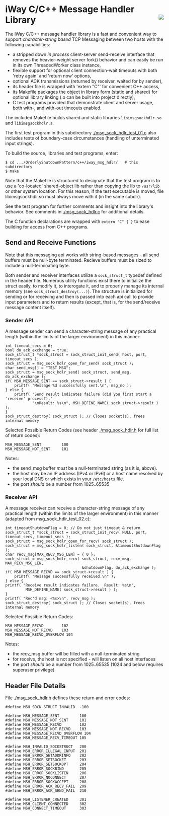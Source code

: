 # iWay C/C++ Message Handler Library <img style="float: right;" src="../../images/iwaytechnology284x60.gif" />

The iWay C/C++ message handler library is a fast and convenient way to support *character-string based* TCP Messaging between two hosts with the following capabilities:

- a stripped down *in process* client-server send-receive interface that removes the heavier-weight server fork() behavior and can easily be run in its own ThreadedWorker class instance,
- flexible support for optional client connection-wait timeouts with both 'retry again' and 'return now' options,
- optional ACK transmissions (returned by receiver, waited for by sender),
- its header file is wrapped with 'extern "C"' for convenient C++ access,
- its Makefile packages the object in library form (static and shared) for optional library linking (.o can be built into project directly),
- C test programs provided that demonstrate client and server usage, both with-, and with-out timeouts enabled.

The included Makefile builds shared and static libraries ```libimsgsockhdlr.so``` and ```libimsgsockhdlr.a```.

The first test program in this subdirectory [./msg_sock_hdlr_test_01.c](./msg_sock_hdlr_test_01.c) also includes tests of boundary-case circumstances (handling of unterminated input strings).

To build the source, libraries and test programs, enter:

```
$ cd .../OrderlyShutdownPattern/c++/iway_msg_hdlr/   # this subdirectory
$ make 
```

Note that the Makefile is structured to designate that the test program is to use a 'co-located' shared-object lib rather than copying the lib to ```/usr/lib``` or other system location.  For this reason, if the test executable is moved, file libimsgsockhdlr.so must always move with it (in the same subdir).

See the test program for further comments and insight into the library's behavior.  See comments in [./msg_sock_hdlr.c](./msg_sock_hdlr.c) for additional details.

The C function declarations are wrapped with ```extern "C" { }``` to ease building for access from C++ programs.

## Send and Receive Functions

Note that this messaging api works with string-based messages - all send buffers must be null-byte terminated.  Recieve buffers must be sized to include a null-terminating byte.

Both sender and receiver interfaces utilize a ```sock_struct_t``` typedef defined in the header file.  Numerous utility functions exist there to initialize the struct easily, to modify it, to interogate it, and to properly manage its internal memory (see ```sock_struct_destroy(...)```).  The structure is initialized for sending or for receiving and then is passed into each api call to provide input parameters and to return results (except, that is, for the send/receive message content itself).

### Sender API

A message sender can send a character-string message of any practical length (within the limits of the larger environment) in this manner:

```
int timeout_secs = 6;
bool do_ack_exchange = true;
sock_struct_t *sock_struct = sock_struct_init_send( host, port, timeout_secs );
sock_struct = msg_sock_hdlr_open_for_send( sock_struct );
char send_msg[] = "TEST MSG";
sock_struct = msg_sock_hdlr_send( sock_struct, send_msg, do_ack_exchange );
if( MSH_MESSAGE_SENT == sock_struct->result ) {
    printf( "Message %d successfully sent.\n", msg_no );
} else {
    printf( "Send result indicates failure (did you first start a 'receive' process?)."
            "\nResult: %s\n", MSH_DEFINE_NAME( sock_struct->result ) );
}
sock_struct_destroy( sock_struct ); // Closes socket(s), frees internal memory
```

Selected Possible Return Codes (see header [./msg_sock_hdlr.h](./msg_sock_hdlr.h) for full list of return codes):

```
MSH_MESSAGE_SENT         100
MSH_MESSAGE_NOT_SENT     101
```

Notes:

- the send_msg buffer *must* be a null-terminated string (as it is, above).
- the host may be an IP address (IPv4 or IPv6) or a host name resolved by your local DNS or which exists in your ```/etc/hosts``` file.
- the port *should* be a number from 1025..65535

### Receiver API

A message receiver can receive a character-string message of any practical length (within the limits of the larger environment) in this manner (adapted from msg_sock_hdlr_test_02.c):

```
int timeoutShutdownFlag = 0; // Do not just timeout & return
sock_struct_t *sock_struct = sock_struct_init_recv( NULL, port, timeout_secs, timeout_secs );
sock_struct = msg_sock_hdlr_open_for_recv( sock_struct );
sock_struct = msg_sock_hdlr_listen( sock_struct, &timeoutShutdownFlag );
char recv_msg[MAX_RECV_MSG_LEN] = { 0 };
sock_struct = msg_sock_hdlr_recv( sock_struct, recv_msg, MAX_RECV_MSG_LEN,
                                  &shutdownFlag, do_ack_exchange );
if( MSH_MESSAGE_RECVD == sock_struct->result ) {
    printf( "Message successfully received.\n" );
} else {
printf( "Receive result indicates failure.  Result: %s\n",
         MSH_DEFINE_NAME( sock_struct->result ) );
}
printf( "Rec'd msg: <%s>\n", recv_msg );
sock_struct_destroy( sock_struct ); // Closes socket(s), frees internal memory

```
Selected Possible Return Codes:

```
MSH_MESSAGE_RECVD        102
MSH_MESSAGE_NOT_RECVD    103
MSH_MESSAGE_RECVD_OVERFLOW 104
```

Notes:

- the recv_msg buffer will be filled with a null-terminated string
- for receive, the host is not specified - will listen on all host interfaces
- the port *should* be a number from 1025..65535 (1024 and below requires superuser privilege)
 
## Header File Details

File [./msg_sock_hdlr.h](./msg_sock_hdlr.h) defines these return and error codes:

```
#define MSH_SOCK_STRUCT_INVALID  -100

#define MSH_MESSAGE_SENT         100
#define MSH_MESSAGE_NOT_SENT     101
#define MSH_MESSAGE_RECVD        102
#define MSH_MESSAGE_NOT_RECVD    103
#define MSH_MESSAGE_RECVD_OVERFLOW 104
#define MSH_MESSAGE_RECV_TIMEOUT 105

#define MSH_INVALID_SOCKSTRUCT   200
#define MSH_ERROR_ILLEGAL_INPUT  201
#define MSH_ERROR_GETADDRINFO    202
#define MSH_ERROR_SETSOCKET      203
#define MSH_ERROR_SETSOCKOPT     204
#define MSH_ERROR_SOCKBIND       205
#define MSH_ERROR_SOCKLISTEN     206
#define MSH_ERROR_NOCONNECT      207
#define MSH_ERROR_SOCKACCEPT     208
#define MSH_ERROR_ACK_RECV_FAIL  209
#define MSH_ERROR_ACK_SEND_FAIL  210

#define MSH_LISTENER_CREATED     301
#define MSH_CLIENT_CONNECTED     302
#define MSH_CONNECT_TIMEOUT      303
```
